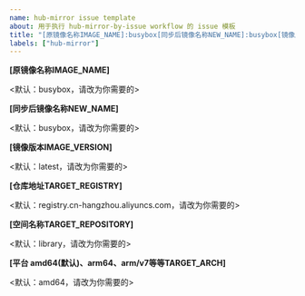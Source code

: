 ```yaml
---
name: hub-mirror issue template
about: 用于执行 hub-mirror-by-issue workflow 的 issue 模板
title: "[原镜像名称IMAGE_NAME]:busybox[同步后镜像名称NEW_NAME]:busybox[镜像版本IMAGE_VERSION]:latest[仓库地址TARGET_REGISTRY]:registry.cn-hangzhou.aliyuncs.com[空间名称TARGET_REPOSITORY]:library[平台 amd64(默认)、arm64、arm/v7等等TARGET_ARCH]:amd64"
labels: ["hub-mirror"]
---
```

 
**[原镜像名称IMAGE_NAME]**
 
<默认：busybox，请改为你需要的>
 
**[同步后镜像名称NEW_NAME]**
 
<默认：busybox，请改为你需要的>
 
**[镜像版本IMAGE_VERSION]**
 
<默认：latest，请改为你需要的>
 
**[仓库地址TARGET_REGISTRY]**
 
<默认：registry.cn-hangzhou.aliyuncs.com，请改为你需要的>
 
**[空间名称TARGET_REPOSITORY]**
 
<默认：library，请改为你需要的>
 
**[平台 amd64(默认)、arm64、arm/v7等等TARGET_ARCH]**
 
<默认：amd64，请改为你需要的>
